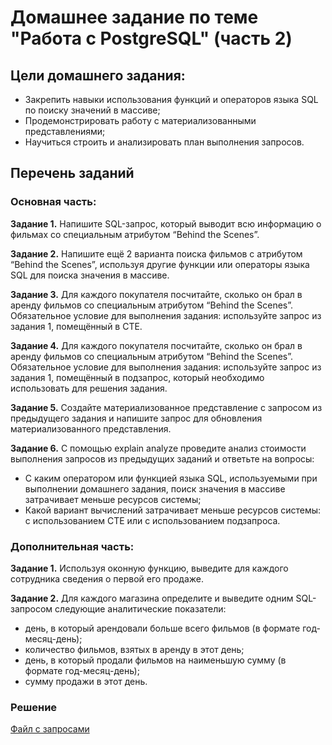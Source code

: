 # Домашнее задание по теме "Работа с PostgreSQL" (часть 2)

## Цели домашнего задания:

- Закрепить навыки использования функций и операторов языка SQL по поиску значений в массиве;
- Продемонстрировать работу с материализованными представлениями;
- Научиться строить и анализировать план выполнения запросов.

## Перечень заданий

### Основная часть:

__Задание 1.__ Напишите SQL-запрос, который выводит всю информацию о фильмах со специальным атрибутом “Behind the Scenes”.

__Задание 2.__ Напишите ещё 2 варианта поиска фильмов с атрибутом “Behind the Scenes”, используя другие функции или операторы языка SQL для поиска значения в массиве.

__Задание 3.__ Для каждого покупателя посчитайте, сколько он брал в аренду фильмов со специальным атрибутом “Behind the Scenes”.
Обязательное условие для выполнения задания: используйте запрос из задания 1, помещённый в CTE.

__Задание 4.__ Для каждого покупателя посчитайте, сколько он брал в аренду фильмов со специальным атрибутом “Behind the Scenes”.
Обязательное условие для выполнения задания: используйте запрос из задания 1, помещённый в подзапрос, который необходимо использовать для решения задания.

__Задание 5.__ Создайте материализованное представление с запросом из предыдущего задания и напишите запрос для обновления материализованного представления.

__Задание 6.__ С помощью explain analyze проведите анализ стоимости выполнения запросов из предыдущих заданий и ответьте на вопросы:
- С каким оператором или функцией языка SQL, используемыми при выполнении домашнего задания, поиск значения в массиве затрачивает меньше ресурсов системы;
- Какой вариант вычислений затрачивает меньше ресурсов системы: с использованием CTE или с использованием подзапроса.

### Дополнительная часть:

__Задание 1.__ Используя оконную функцию, выведите для каждого сотрудника сведения о первой его продаже.

__Задание 2.__ Для каждого магазина определите и выведите одним SQL-запросом следующие аналитические показатели:
- день, в который арендовали больше всего фильмов (в формате год-месяц-день);
- количество фильмов, взятых в аренду в этот день;
- день, в который продали фильмов на наименьшую сумму (в формате год-месяц-день);
- сумму продажи в этот день.

### Решение
[Файл с запросами](/Projects/01_SQL/Study_tasks/Task_5/Solution.sql)
